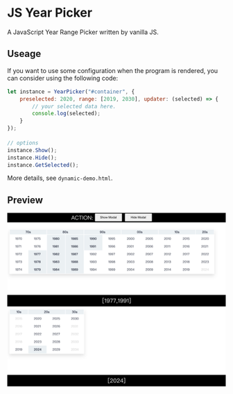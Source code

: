 # JS Year Picker

A JavaScript Year Range Picker written by vanilla JS.

## Useage

If you want to use some configuration when the program is rendered, you can consider using the following code:

```js
let instance = YearPicker("#container", {
    preselected: 2020, range: [2019, 2030], updater: (selected) => {
        // your selected data here.
        console.log(selected);
    }
});

// options
instance.Show();
instance.Hide();
instance.GetSelected();
```

More details, see `dynamic-demo.html`.

## Preview

![](.github/preview.png)

